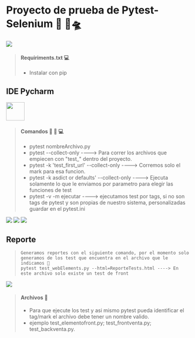 # Proyecto de prueba de Pytest-Selenium 🐍 🚀🛸

<img src="C:\Users\marti\OneDrive\Escritorio\Null\Social Club\Python\basicsSkills\img_readme\pytest -selenium-python.png"/>

> #### Requiriments.txt ‍💻
>
> -  Instalar con pip
> 

## IDE Pycharm 
<img height="50" src="C:\Users\marti\OneDrive\Escritorio\Null\Social Club\Python\basicsSkills\img_readme\pycharm.png" width="50"/>

> #### Comandos 👨 🏻 ‍💻
>
> - pytest nombreArchivo.py
> - pytest --collect-only ----> Para correr los archivos que empiecen con "test_" dentro del proyecto.
> - pytest -k 'test_first_url' --collect-only ----> Corremos solo el mark para esa funcion.
> - pytest -k asdict or defaults' --collect-only ----> Ejecuta solamente lo que le enviamos por parametro para elegir las funciones de test
> - pytest -v -m ejecutar ----> ejecutamos test por tags, si no son tags de pytest y son propias de nuestro sistema, personalizadas guardar en el pytest.ini
> 
<img src="C:\Users\marti\OneDrive\Escritorio\Null\Social Club\Python\basicsSkills\img_readme\marcas_propias_archivo_ini.JPG"/>
<img src="C:\Users\marti\OneDrive\Escritorio\Null\Social Club\Python\basicsSkills\img_readme\marca sobre la funcion de test.JPG"/>
<img src="C:\Users\marti\OneDrive\Escritorio\Null\Social Club\Python\basicsSkills\img_readme\error como se ve, solo se tiene que modificar el expected.JPG"/>

## Reporte
> ```
> Generamos reportes con el siguiente comando, por el momento solo generamos de los test que encuentra en el archivo que le indicamos 💾
> pytest test_webElements.py --html=ReporteTests.html ----> En este archivo solo existe un test de front 
> ```

<img src="C:\Users\marti\OneDrive\Escritorio\Null\Social Club\Python\basicsSkills\img_readme\reporte html pytest.JPG"/>

> #### Archivos 💾
>
> - Para que ejecute los test y asi mismo pytest pueda identificar el tag/mark el archivo debe tener un nombre valido.
> - ejemplo test_elementofront.py; test_frontventa.py; test_backventa.py.
> 